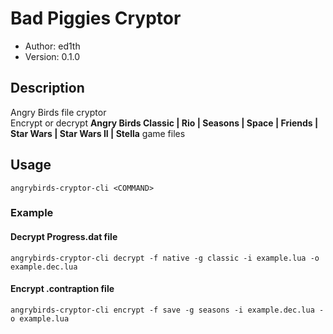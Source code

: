 # Bad Piggies Cryptor

* Author: ed1th
* Version: 0.1.0

## Description
Angry Birds file cryptor<br>
Encrypt or decrypt **Angry Birds Classic | Rio | Seasons | Space | Friends | Star Wars | Star Wars II | Stella** game files

## Usage
`angrybirds-cryptor-cli <COMMAND>`

### Example
#### Decrypt Progress.dat file
`angrybirds-cryptor-cli decrypt -f native -g classic -i example.lua -o example.dec.lua`
#### Encrypt .contraption file
`angrybirds-cryptor-cli encrypt -f save -g seasons -i example.dec.lua -o example.lua`